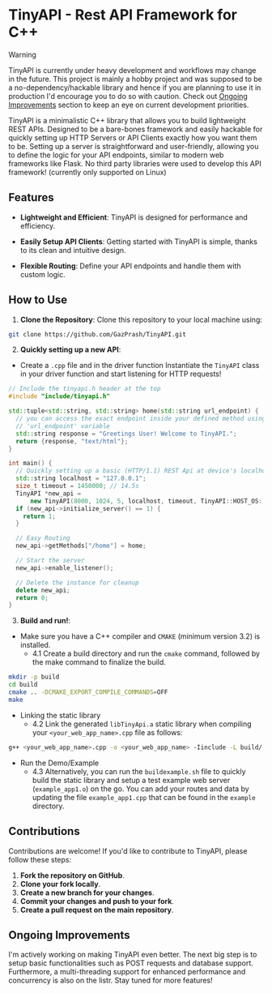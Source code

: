 # TinyAPI - Rest API Framework for C++

> [!WARNING]
> TinyAPI is currently under heavy development and workflows may change in the future. This project is mainly a hobby project and was supposed to be a no-dependency/hackable library and hence if you are planning to use it in production I'd encourage you to do so with caution. Check out [Ongoing Improvements](#ongoing-improvements) section to keep an eye on current development priorities.

TinyAPI is a minimalistic C++ library that allows you to build lightweight REST APIs. Designed to be a bare-bones framework and easily hackable for quickly setting up HTTP Servers or API Clients exactly how you want them to be. Setting up a server is straightforward and user-friendly, allowing you to define the logic for your API endpoints, similar to modern web frameworks like Flask. No third party libraries were used to develop this API framework! (currently only supported on Linux)

## Features

- **Lightweight and Efficient**: TinyAPI is designed for performance and efficiency.

- **Easily Setup API Clients**: Getting started with TinyAPI is simple, thanks to its clean and intuitive design.

- **Flexible Routing**: Define your API endpoints and handle them with custom logic.

<!-- - **Support for **: Send and receive JSON, audio and images. -->

## How to Use

1. **Clone the Repository**: Clone this repository to your local machine using:
```bash
git clone https://github.com/GazPrash/TinyAPI.git
```

2. **Quickly setting up a new API**:

- Create a `.cpp` file and in the driver function Instantiate the `TinyAPI` class in your driver function and start listening for HTTP requests!
```cpp
// Include the tinyapi.h header at the top
#include "include/tinyapi.h"

std::tuple<std::string, std::string> home(std::string url_endpoint) {
  // you can access the exact endpoint inside your defined method using the
  // 'url_endpoint' variable
  std::string response = "Greetings User! Welcome to TinyAPI.";
  return {response, "text/html"};
}

int main() {
  // Quickly setting up a basic (HTTP/1.1) REST Api at device's localhost
  std::string localhost = "127.0.0.1";
  size_t timeout = 1450000; // 14.5s
  TinyAPI *new_api =
      new TinyAPI(8000, 1024, 5, localhost, timeout, TinyAPI::HOST_OS::LINUX);
  if (new_api->initialize_server() == 1) {
    return 1;
  }

  // Easy Routing
  new_api->getMethods["/home"] = home;

  // Start the server
  new_api->enable_listener();

  // Delete the instance for cleanup
  delete new_api;
  return 0;
}
```

3. **Build and run!**:

- Make sure you have a C++ compiler and `CMAKE` (minimum version 3.2) is installed.
  - 4.1 Create a build directory and run the `cmake` command, followed by the make command to finalize the build.

```bash
mkdir -p build
cd build
cmake .. -DCMAKE_EXPORT_COMPILE_COMMANDS=OFF
make
```

- Linking the static library
  - 4.2 Link the generated `libTinyApi.a` static library when compiling your `<your_web_app_name>.cpp` file as follows:

```bash
g++ <your_web_app_name>.cpp -o <your_web_app_name> -Iinclude -L build/ -lTinyApi
```

- Run the Demo/Example
  - 4.3 Alternatively, you can run the `buildexample.sh` file to quickly build the static library and setup a test example web server (`example_app1.o`) on the go. You can add your routes and data by updating the file `example_app1.cpp` that can be found in the `example` directory.


## Contributions

Contributions are welcome! If you'd like to contribute to TinyAPI, please follow these steps:

1. **Fork the repository on GitHub**.
2. **Clone your fork locally**.
3. **Create a new branch for your changes**.
4. **Commit your changes and push to your fork**.
5. **Create a pull request on the main repository**.

## <a id="ongoing-improvements"></a> Ongoing Improvements

I'm actively working on making TinyAPI even better. The next big step is to setup basic functionalities such as POST requests and database support. Furthermore, a multi-threading support for enhanced performance and concurrency is also on the listr. Stay tuned for more features! 
